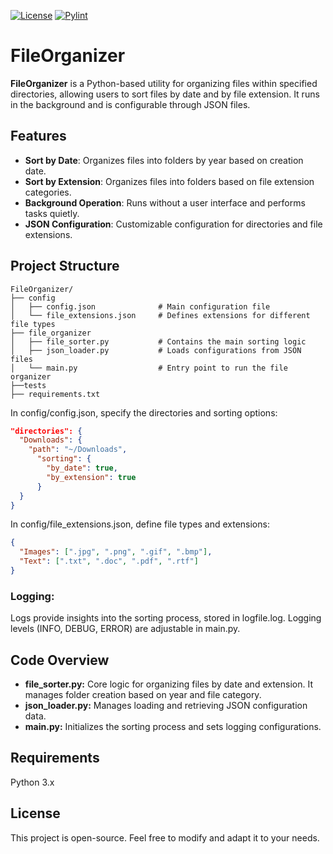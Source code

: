 [![License](https://img.shields.io/badge/license-MIT-blue)](LICENSE)
[![Pylint](https://img.shields.io/badge/linting-pylint-yellowgreen)](https://github.com/pylint-dev/pylint)
# FileOrganizer

**FileOrganizer** is a Python-based utility for organizing files within specified directories, allowing users to sort files by date and by file extension. It runs in the background and is configurable through JSON files.

## Features

- **Sort by Date**: Organizes files into folders by year based on creation date.
- **Sort by Extension**: Organizes files into folders based on file extension categories.
- **Background Operation**: Runs without a user interface and performs tasks quietly.
- **JSON Configuration**: Customizable configuration for directories and file extensions.

## Project Structure

```plaintext
FileOrganizer/
├── config
│   ├── config.json              # Main configuration file
│   └── file_extensions.json     # Defines extensions for different file types
├── file_organizer
│   ├── file_sorter.py           # Contains the main sorting logic
│   ├── json_loader.py           # Loads configurations from JSON files
│   └── main.py                  # Entry point to run the file organizer
├──tests
├── requirements.txt
```

In config/config.json, specify the directories and sorting options:
```json
"directories": {
  "Downloads": {
    "path": "~/Downloads",
      "sorting": {
        "by_date": true,
        "by_extension": true
      }
  }
}
```
In config/file_extensions.json, define file types and extensions:
```json
{
  "Images": [".jpg", ".png", ".gif", ".bmp"],
  "Text": [".txt", ".doc", ".pdf", ".rtf"]
}
```

### Logging:

Logs provide insights into the sorting process, stored in logfile.log.
Logging levels (INFO, DEBUG, ERROR) are adjustable in main.py.

## Code Overview
- **file_sorter.py:** Core logic for organizing files by date and extension. It manages folder creation based on year and file category.
- **json_loader.py:** Manages loading and retrieving JSON configuration data.
- **main.py:** Initializes the sorting process and sets logging configurations.

## Requirements
Python 3.x

## License
This project is open-source. Feel free to modify and adapt it to your needs.
